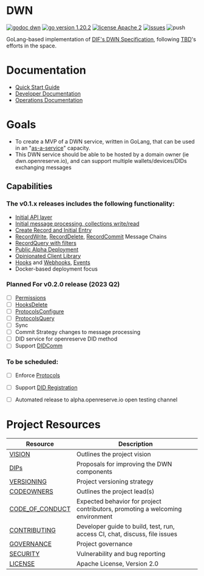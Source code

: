 # DWN

[![godoc dwn](https://img.shields.io/badge/godoc-dwn-blue)](https://pkg.go.dev/github.com/openreserveio/dwn/go)
[![go version 1.20.2](https://img.shields.io/badge/go_version-1.20.2-brightgreen)](https://go.dev/)
[![license Apache 2](https://img.shields.io/badge/license-Apache%202-black)](https://github.com/openreserveio/dwn/blob/main/LICENSE)
[![issues](https://img.shields.io/github/issues/openreserveio/dwn)](https://github.com/openreserveio/dwn/issues)
![push](https://github.com/openreserveio/dwn/workflows/dwn-compile-test-golang/badge.svg?branch=main&event=push)

GoLang-based implementation of [DIF's DWN Specification](https://identity.foundation/decentralized-web-node/spec/), following [TBD](https://developer.tbd.website)'s efforts in the space.


# Documentation

* [Quick Start Guide](docs/quick-start.md)
* [Developer Documentation](docs/developer/README.md)
* [Operations Documentation](docs/operations/README.md)

# Goals

* To create a MVP of a DWN service, written in GoLang, that can be used in an "[as-a-service](https://forums.tbd.website/t/dwn-sdks-and-as-a-service/128)" capacity.  
* This DWN service should be able to be hosted by a domain owner (ie dwn.openreserve.io), and can support multiple wallets/devices/DIDs exchanging messages

## Capabilities

### The v0.1.x releases includes the following functionality:

- [Initial API layer](https://github.com/openreserveio/dwn/pull/4)
- [Initial message processing, collections write/read](https://github.com/openreserveio/dwn/pull/9)
- [Create Record and Initial Entry](https://github.com/openreserveio/dwn/pull/19)
- [RecordWrite](https://github.com/openreserveio/dwn/issues/23), [RecordDelete](https://github.com/openreserveio/dwn/issues/26), [RecordCommit](https://github.com/openreserveio/dwn/issues/25) Message Chains
- [RecordQuery with filters](https://github.com/openreserveio/dwn/issues/27)
- [Public Alpha Deployment](https://github.com/openreserveio/dwn/issues/41)
- [Opinionated Client Library](https://github.com/openreserveio/dwn/issues/39)
- [Hooks](https://github.com/openreserveio/dwn/issues/28) and [Webhooks](https://github.com/openreserveio/dwn/issues/29), [Events](https://github.com/openreserveio/dwn/issues/12)
- Docker-based deployment focus

### Planned For v0.2.0 release (2023 Q2)

- [ ] [Permissions](https://github.com/openreserveio/dwn/issues/30)
- [ ] [HooksDelete](https://github.com/openreserveio/dwn/issues/78)
- [ ] [ProtocolsConfigure](https://github.com/openreserveio/dwn/issues/79)
- [ ] [ProtocolsQuery](https://github.com/openreserveio/dwn/issues/80)
- [ ] Sync
- [ ] Commit Strategy changes to message processing
- [ ] DID service for openreserve DID method
- [ ] Support [DIDComm](https://identity.foundation/didcomm-messaging/spec/)

### To be scheduled:

- [ ] Enforce [Protocols](https://identity.foundation/decentralized-web-node/spec/#protocols)
- [ ] Support [DID Registration](https://identity.foundation/did-registration/)
- [ ] Automated release to alpha.openreserve.io open testing channel




# Project Resources

| Resource                              | Description                                                                   |
|--------------------------------------------------------------------------------------------|-------------------------------------------------------------------------------|
| [VISION](docs/VISION.md)              | Outlines the project vision                                                   |
| [DIPs](docs/dip/README.md)            | Proposals for improving the DWN components                                    |
| [VERSIONING](docs/VERSIONING.md)      | Project versioning strategy                                                   |
| [CODEOWNERS](CODEOWNERS)              | Outlines the project lead(s)                                                  |
| [CODE_OF_CONDUCT](CODE_OF_CONDUCT.md) | Expected behavior for project contributors, promoting a welcoming environment |
| [CONTRIBUTING](CONTRIBUTING.md)       | Developer guide to build, test, run, access CI, chat, discuss, file issues    |
| [GOVERNANCE](GOVERNANCE.md)           | Project governance                                                            |
| [SECURITY](SECURITY.md)               | Vulnerability and bug reporting                                               |
| [LICENSE](LICENSE)                    | Apache License, Version 2.0                                                   |